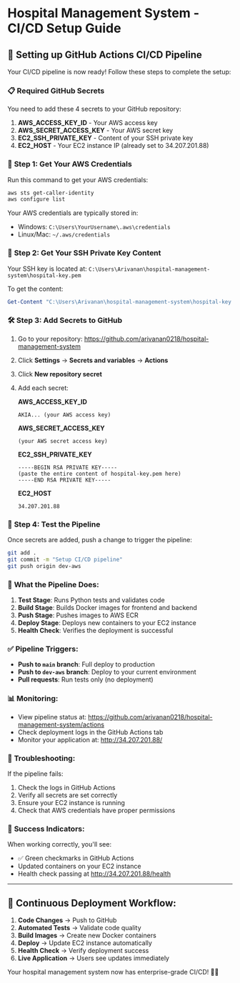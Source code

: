 # Hospital Management System - CI/CD Setup Guide

## 🚀 Setting up GitHub Actions CI/CD Pipeline

Your CI/CD pipeline is now ready! Follow these steps to complete the setup:

### 📋 **Required GitHub Secrets**

You need to add these 4 secrets to your GitHub repository:

1. **AWS_ACCESS_KEY_ID** - Your AWS access key
2. **AWS_SECRET_ACCESS_KEY** - Your AWS secret key  
3. **EC2_SSH_PRIVATE_KEY** - Content of your SSH private key
4. **EC2_HOST** - Your EC2 instance IP (already set to 34.207.201.88)

### 🔑 **Step 1: Get Your AWS Credentials**

Run this command to get your AWS credentials:
```bash
aws sts get-caller-identity
aws configure list
```

Your AWS credentials are typically stored in:
- Windows: `C:\Users\YourUsername\.aws\credentials`
- Linux/Mac: `~/.aws/credentials`

### 🔐 **Step 2: Get Your SSH Private Key Content**

Your SSH key is located at: `C:\Users\Arivanan\hospital-management-system\hospital-key.pem`

To get the content:
```powershell
Get-Content "C:\Users\Arivanan\hospital-management-system\hospital-key.pem" | Out-String
```

### 🛠️ **Step 3: Add Secrets to GitHub**

1. Go to your repository: https://github.com/arivanan0218/hospital-management-system
2. Click **Settings** → **Secrets and variables** → **Actions**
3. Click **New repository secret**
4. Add each secret:

   **AWS_ACCESS_KEY_ID**
   ```
   AKIA... (your AWS access key)
   ```

   **AWS_SECRET_ACCESS_KEY**
   ```
   (your AWS secret access key)
   ```

   **EC2_SSH_PRIVATE_KEY**
   ```
   -----BEGIN RSA PRIVATE KEY-----
   (paste the entire content of hospital-key.pem here)
   -----END RSA PRIVATE KEY-----
   ```

   **EC2_HOST**
   ```
   34.207.201.88
   ```

### 🎯 **Step 4: Test the Pipeline**

Once secrets are added, push a change to trigger the pipeline:

```bash
git add .
git commit -m "Setup CI/CD pipeline"
git push origin dev-aws
```

### 🔄 **What the Pipeline Does:**

1. **Test Stage**: Runs Python tests and validates code
2. **Build Stage**: Builds Docker images for frontend and backend
3. **Push Stage**: Pushes images to AWS ECR
4. **Deploy Stage**: Deploys new containers to your EC2 instance
5. **Health Check**: Verifies the deployment is successful

### ✅ **Pipeline Triggers:**

- **Push to `main` branch**: Full deploy to production
- **Push to `dev-aws` branch**: Deploy to your current environment
- **Pull requests**: Run tests only (no deployment)

### 📊 **Monitoring:**

- View pipeline status at: https://github.com/arivanan0218/hospital-management-system/actions
- Check deployment logs in the GitHub Actions tab
- Monitor your application at: http://34.207.201.88/

### 🚨 **Troubleshooting:**

If the pipeline fails:
1. Check the logs in GitHub Actions
2. Verify all secrets are set correctly
3. Ensure your EC2 instance is running
4. Check that AWS credentials have proper permissions

### 🎉 **Success Indicators:**

When working correctly, you'll see:
- ✅ Green checkmarks in GitHub Actions
- Updated containers on your EC2 instance
- Health check passing at http://34.207.201.88/health

---

## 🔄 **Continuous Deployment Workflow:**

1. **Code Changes** → Push to GitHub
2. **Automated Tests** → Validate code quality
3. **Build Images** → Create new Docker containers
4. **Deploy** → Update EC2 instance automatically
5. **Health Check** → Verify deployment success
6. **Live Application** → Users see updates immediately

Your hospital management system now has enterprise-grade CI/CD! 🏥✨
